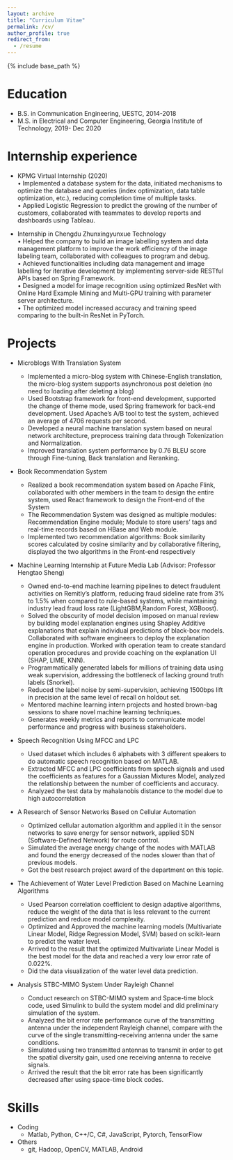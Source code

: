 ```yaml
---
layout: archive
title: "Curriculum Vitae"
permalink: /cv/
author_profile: true
redirect_from:
  - /resume
---
```


{% include base_path %}

Education
======
* B.S. in Communication Engineering, UESTC, 2014-2018
* M.S. in Electrical and Computer Engineering, Georgia Institute of Technology, 2019- Dec 2020  

Internship experience
======
* KPMG Virtual Internship (2020)                                                                                                  	       
•	Implemented a database system for the data, initiated mechanisms to optimize the database and queries (index optimization, data table optimization, etc.), reducing completion time of multiple tasks.      
•	Applied Logistic Regression to predict the growing of the number of customers, collaborated with teammates to develop reports and dashboards using Tableau.    

* Internship in Chengdu Zhunxingyunxue Technology                                                                             	                   
•	Helped the company to build an image labelling system and data management platform to improve the work efficiency of the image labeling team, collaborated with colleagues to program and debug.      
•	Achieved functionalities including data management and image labelling for iterative development by implementing server-side RESTful APIs based on Spring Framework.      
•	Designed a model for image recognition using optimized ResNet with Online Hard Example Mining and Multi-GPU training with parameter server architecture.      
•	The optimized model increased accuracy and training speed comparing to the built-in ResNet in PyTorch.      

 


Projects
======             


* Microblogs With Translation System                                                                                       
  *	Implemented a micro-blog system with Chinese-English translation, the micro-blog system supports asynchronous post deletion (no need to loading after deleting a blog)  
  *	Used Bootstrap framework for front-end development, supported the change of theme mode, used Spring framework for back-end development. Used Apache’s A/B tool to test the system, achieved an average of 4706 requests per second.    
  *	Developed a neural machine translation system based on neural network architecture, preprocess training data through Tokenization and Normalization.   
  *	Improved translation system performance by 0.76 BLEU score through Fine-tuning, Back translation and Reranking.       


* Book Recommendation System                                                                                       
  *	Realized a book recommendation system based on Apache Flink, collaborated with other members in the team to design the entire system, used React framework to design the Front-end of the System        
  *	The Recommendation System was designed as multiple modules: Recommendation Engine module; Module to store users’ tags and real-time records based on HBase and Web module.         
  *	Implemented two recommendation algorithms: Book similarity scores calculated by cosine similarity and by collaborative filtering, displayed the two algorithms in the Front-end respectively            
  
  
  
  
  
* Machine Learning Internship at Future Media Lab (Advisor: Professor Hengtao Sheng)                                                                                     
  *	Owned end-to-end machine learning pipelines to detect fraudulent activities on Remitly’s platform, reducing fraud sideline rate from 3% to 1.5% when compared to rule-based systems, while maintaining industry lead fraud loss rate (LightGBM,Random Forest, XGBoost).                  
  *	Solved the obscurity of model decision imposed on manual review by building model explanation engines using Shapley Additive explanations that explain individual predictions of black-box models. Collaborated with software engineers to deploy the explanation engine in production. Worked with operation team to create standard operation procedures and provide coaching on the explanation UI (SHAP, LIME, KNN).                          
  *	Programmatically generated labels for millions of training data using weak supervision, addressing the bottleneck of lacking ground truth labels (Snorkel).     
  * Reduced the label noise by semi-supervision, achieving 1500bps lift in precision at the same level of recall on holdout set.      
  * Mentored machine learning intern projects and hosted brown-bag sessions to share novel machine learning techniques.      
  * Generates weekly metrics and reports to communicate model performance and progress with business stakeholders.       





* Speech Recognition Using MFCC and LPC                                                                                       
  *	Used dataset which includes 6 alphabets with 3 different speakers to do automatic speech recognition based on MATLAB.     
  *	Extracted MFCC and LPC coefficients from speech signals and used the coefficients as features for a Gaussian Mixtures Model, analyzed the relationship between the number of coefficients and accuracy.                              
  *	Analyzed the test data by mahalanobis distance to the model due to high autocorrelation       


* A Research of Sensor Networks Based on Cellular Automation                                                                     
  *	Optimized cellular automation algorithm and applied it in the sensor networks to save energy for sensor network, applied SDN (Software-Defined Network) for route control.      
  *	Simulated the average energy change of the nodes with MATLAB and found the energy decreased of the nodes slower than that of previous models.      
  * Got the best research project award of the department on this topic.      


  
 

* The Achievement of Water Level Prediction Based on Machine Learning Algorithms 
  * Used Pearson correlation coefficient to design adaptive algorithms, reduce the weight of the data that is less relevant to the current prediction and reduce model complexity.
  * Optimized and Approved the machine learning models (Multivariate Linear Model, Ridge Regression Model, SVM) based on scikit-learn to predict the water level. 
  * Arrived to the result that the optimized Multivariate Linear Model is the best model for the data and reached a very low error rate of 0.022%.
  * Did the data visualization of the water level data prediction.            
      
  
     
     
* Analysis STBC-MIMO System Under Rayleigh Channel
  * Conduct research on STBC-MIMO system and Space-time block code, used Simulink to build the system model and did preliminary simulation of the system.
  * Analyzed the bit error rate performance curve of the transmitting antenna under the independent Rayleigh channel, compare with the curve of the single transmitting-receiving antenna under the same conditions.
  * Simulated using two transmitted antennas to transmit in order to get the spatial diversity gain, used one receiving antenna to receive signals.
  * Arrived the result that the bit error rate has been significantly decreased after using space-time block codes. 
  
                 




Skills
======
* Coding
  * Matlab, Python, C++/C, C#, JavaScript, Pytorch, TensorFlow
* Others 
  * git, Hadoop, OpenCV, MATLAB, Android



